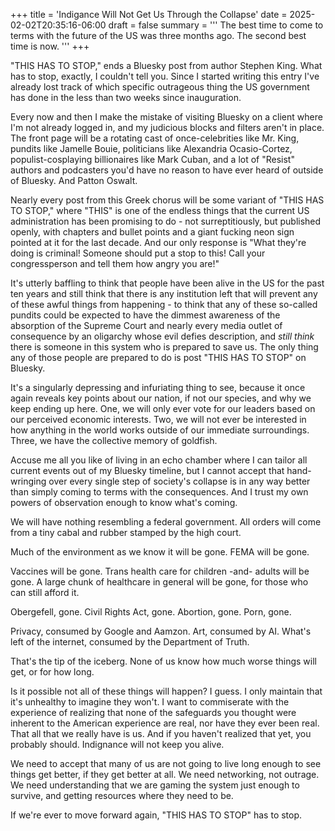 +++
title = 'Indigance Will Not Get Us Through the Collapse'
date = 2025-02-02T20:35:16-06:00
draft = false
summary = '''
The best time to come to terms with the future of the US was three months ago.
The second best time is now.
'''
+++

"THIS HAS TO STOP," ends a Bluesky post from author Stephen King. What has to stop, exactly, I couldn't tell you. Since I started writing this entry I've already lost track of which specific outrageous thing the US government has done in the less than two weeks since inauguration.

Every now and then I make the mistake of visiting Bluesky on a client where I'm not already logged in, and my judicious blocks and filters aren't in place. The front page will be a rotating cast of once-celebrities like Mr. King, pundits like Jamelle Bouie, politicians like Alexandria Ocasio-Cortez, populist-cosplaying billionaires like Mark Cuban, and a lot of "Resist" authors and podcasters you'd have no reason to have ever heard of outside of Bluesky. And Patton Oswalt.

Nearly every post from this Greek chorus will be some variant of "THIS HAS TO STOP," where "THIS" is one of the endless things that the current US administration has been promising to do - not surreptitiously, but published openly, with chapters and bullet points and a giant fucking neon sign pointed at it for the last decade. And our only response is "What they're doing is criminal! Someone should put a stop to this! Call your congressperson and tell them how angry you are!"

It's utterly baffling to think that people have been alive in the US for the past ten years and still think that there is any institution left that will prevent any of these awful things from happening - to think that any of these so-called pundits could be expected to have the dimmest awareness of the absorption of the Supreme Court and nearly every media outlet of consequence by an oligarchy whose evil defies description, and *still think* there is someone in this system who is prepared to save us. The only thing any of those people are prepared to do is post "THIS HAS TO STOP" on Bluesky.

It's a singularly depressing and infuriating thing to see, because it once again reveals key points about our nation, if not our species, and why we keep ending up here. One, we will only ever vote for our leaders based on our perceived economic interests. Two, we will not ever be interested in how anything in the world works outside of our immediate surroundings. Three, we have the collective memory of goldfish.

Accuse me all you like of living in an echo chamber where I can tailor all current events out of my Bluesky timeline, but I cannot accept that hand-wringing over every single step of society's collapse is in any way better than simply coming to terms with the consequences. And I trust my own powers of observation enough to know what's coming.

We will have nothing resembling a federal government. All orders will come from a tiny cabal and rubber stamped by the high court.

Much of the environment as we know it will be gone. FEMA will be gone.

Vaccines will be gone. Trans health care for children -and- adults will be gone. A large chunk of healthcare in general will be gone, for those who can still afford it.

Obergefell, gone. Civil Rights Act, gone. Abortion, gone. Porn, gone.

Privacy, consumed by Google and Aamzon. Art, consumed by AI. What's left of the internet, consumed by the Department of Truth.

That's the tip of the iceberg. None of us know how much worse things will get, or for how long.

Is it possible not all of these things will happen? I guess. I only maintain that it's unhealthy to imagine they won't. I want to commiserate with the experience of realizing that none of the safeguards you thought were inherent to the American experience are real, nor have they ever been real. That all that we really have is us. And if you haven't realized that yet, you probably should. Indignance will not keep you alive.

We need to accept that many of us are not going to live long enough to see things get better, if they get better at all. We need networking, not outrage. We need understanding that we are gaming the system just enough to survive, and getting resources where they need to be.

If we're ever to move forward again, "THIS HAS TO STOP" has to stop.